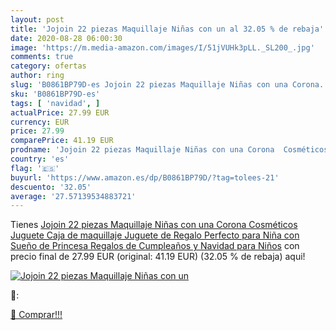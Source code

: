 ```yaml
---
layout: post
title: 'Jojoin 22 piezas Maquillaje Niñas con un al 32.05 % de rebaja'
date: 2020-08-28 06:00:30
image: 'https://m.media-amazon.com/images/I/51jVUHk3pLL._SL200_.jpg'
comments: true
category: ofertas
author: ring
slug: 'B0861BP79D-es Jojoin 22 piezas Maquillaje Niñas con una Corona...'
sku: 'B0861BP79D-es'
tags: [ 'navidad', ]
actualPrice: 27.99 EUR
currency: EUR
price: 27.99
comparePrice: 41.19 EUR
prodname: 'Jojoin 22 piezas Maquillaje Niñas con una Corona  Cosméticos Juguete  Caja de maquillaje  Juguete de Regalo Perfecto para Niña con Sueño de Princesa  Regalos de Cumpleaños y Navidad para Niños'
country: 'es'
flag: '🇪🇸'
buyurl: 'https://www.amazon.es/dp/B0861BP79D/?tag=tolees-21'
descuento: '32.05'
average: '27.57139534883721'
---
```


Tienes [Jojoin 22 piezas Maquillaje Niñas con una Corona  Cosméticos Juguete  Caja de maquillaje  Juguete de Regalo Perfecto para Niña con Sueño de Princesa  Regalos de Cumpleaños y Navidad para Niños](https://www.amazon.es/dp/B0861BP79D/?tag=tolees-21) con precio final de  27.99 EUR (original: 41.19 EUR) (32.05 %  de rebaja) aqui!

[![Jojoin 22 piezas Maquillaje Niñas con un](https://m.media-amazon.com/images/I/51jVUHk3pLL._SL200_.jpg)](https://www.amazon.es/dp/B0861BP79D/?tag=tolees-21)

🔎:


[🛒 Comprar!!!](https://www.amazon.es/dp/B0861BP79D/?tag=tolees-21)
